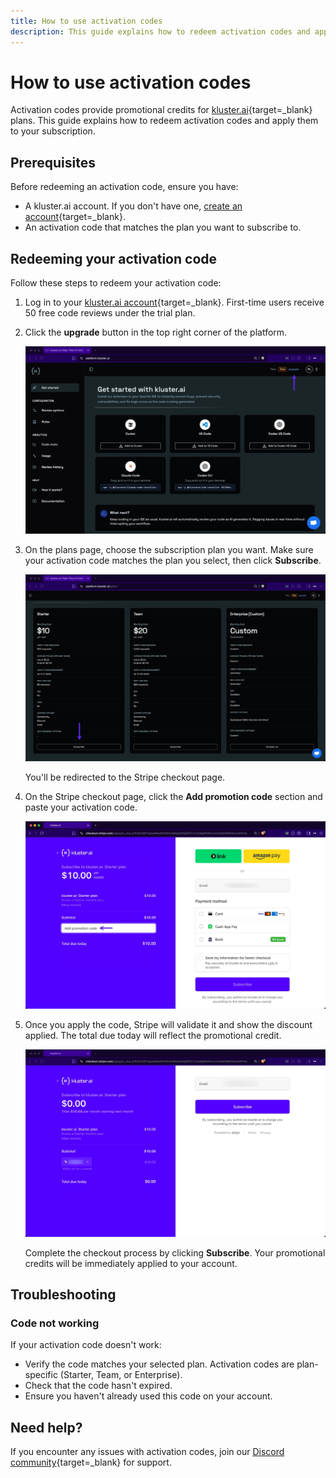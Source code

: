 ```yaml
---
title: How to use activation codes
description: This guide explains how to redeem activation codes and apply them to your kluster account
---
```


# How to use activation codes

Activation codes provide promotional credits for [kluster.ai](https://www.kluster.ai/){target=_blank} plans. This guide explains how to redeem activation codes and apply them to your subscription.

## Prerequisites

Before redeeming an activation code, ensure you have:

- A kluster.ai account. If you don't have one, [create an account](https://platform.kluster.ai/signup){target=_blank}.
- An activation code that matches the plan you want to subscribe to.

## Redeeming your activation code

Follow these steps to redeem your activation code:

1. Log in to your [kluster.ai account](https://platform.kluster.ai){target=_blank}. First-time users receive 50 free code reviews under the trial plan.

2. Click the **upgrade** button in the top right corner of the platform.

    ![Upgrade button on kluster.ai platform](/images/code-reviews/code/faq/activation-codes/activation-code-1.webp)

3. On the plans page, choose the subscription plan you want. Make sure your activation code matches the plan you select, then click **Subscribe**.

    ![kluster.ai subscription plans](/images/code-reviews/code/faq/activation-codes/activation-code-2.webp)

    You'll be redirected to the Stripe checkout page.

4. On the Stripe checkout page, click the **Add promotion code** section and paste your activation code.

    ![Stripe checkout with promotion code field](/images/code-reviews/code/faq/activation-codes/activation-code-3.webp)

5. Once you apply the code, Stripe will validate it and show the discount applied. The total due today will reflect the promotional credit.

    ![Activation code applied successfully](/images/code-reviews/code/faq/activation-codes/activation-code-4.webp)

    Complete the checkout process by clicking **Subscribe**. Your promotional credits will be immediately applied to your account.

## Troubleshooting

### Code not working

If your activation code doesn't work:

- Verify the code matches your selected plan. Activation codes are plan-specific (Starter, Team, or Enterprise).
- Check that the code hasn't expired.
- Ensure you haven't already used this code on your account.

## Need help?

If you encounter any issues with activation codes, join our [Discord community](https://discord.com/invite/klusterai){target=_blank} for support.
